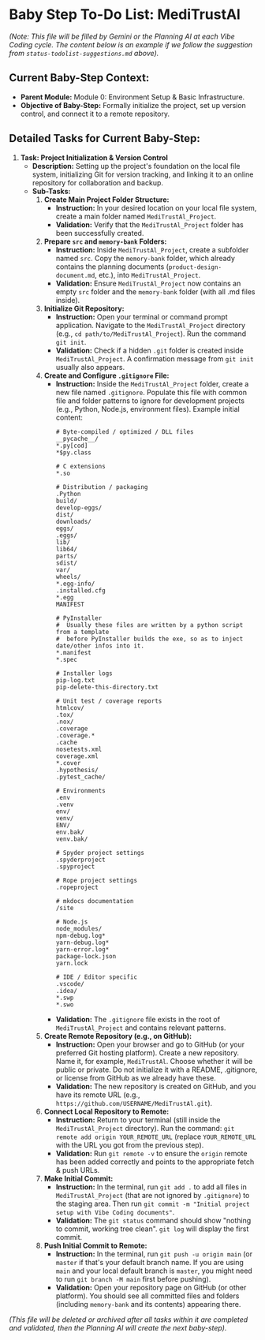 # Baby Step To-Do List: MediTrustAl

*(Note: This file will be filled by Gemini or the Planning AI at each Vibe Coding cycle. The content below is an example if we follow the suggestion from `status-todolist-suggestions.md` above).*

## Current Baby-Step Context:
* **Parent Module:** Module 0: Environment Setup & Basic Infrastructure.
* **Objective of Baby-Step:** Formally initialize the project, set up version control, and connect it to a remote repository.

## Detailed Tasks for Current Baby-Step:

1.  **Task: Project Initialization & Version Control**
    * **Description:** Setting up the project's foundation on the local file system, initializing Git for version tracking, and linking it to an online repository for collaboration and backup.
    * **Sub-Tasks:**
        1.  **Create Main Project Folder Structure:**
            * **Instruction:** In your desired location on your local file system, create a main folder named `MediTrustAl_Project`.
            * **Validation:** Verify that the `MediTrustAl_Project` folder has been successfully created.
        2.  **Prepare `src` and `memory-bank` Folders:**
            * **Instruction:** Inside `MediTrustAl_Project`, create a subfolder named `src`. Copy the `memory-bank` folder, which already contains the planning documents (`product-design-document.md`, etc.), into `MediTrustAl_Project`.
            * **Validation:** Ensure `MediTrustAl_Project` now contains an empty `src` folder and the `memory-bank` folder (with all .md files inside).
        3.  **Initialize Git Repository:**
            * **Instruction:** Open your terminal or command prompt application. Navigate to the `MediTrustAl_Project` directory (e.g., `cd path/to/MediTrustAl_Project`). Run the command `git init`.
            * **Validation:** Check if a hidden `.git` folder is created inside `MediTrustAl_Project`. A confirmation message from `git init` usually also appears.
        4.  **Create and Configure `.gitignore` File:**
            * **Instruction:** Inside the `MediTrustAl_Project` folder, create a new file named `.gitignore`. Populate this file with common file and folder patterns to ignore for development projects (e.g., Python, Node.js, environment files). Example initial content:
                ```
                # Byte-compiled / optimized / DLL files
                __pycache__/
                *.py[cod]
                *$py.class

                # C extensions
                *.so

                # Distribution / packaging
                .Python
                build/
                develop-eggs/
                dist/
                downloads/
                eggs/
                .eggs/
                lib/
                lib64/
                parts/
                sdist/
                var/
                wheels/
                *.egg-info/
                .installed.cfg
                *.egg
                MANIFEST

                # PyInstaller
                #  Usually these files are written by a python script from a template
                #  before PyInstaller builds the exe, so as to inject date/other infos into it.
                *.manifest
                *.spec

                # Installer logs
                pip-log.txt
                pip-delete-this-directory.txt

                # Unit test / coverage reports
                htmlcov/
                .tox/
                .nox/
                .coverage
                .coverage.*
                .cache
                nosetests.xml
                coverage.xml
                *.cover
                .hypothesis/
                .pytest_cache/

                # Environments
                .env
                .venv
                env/
                venv/
                ENV/
                env.bak/
                venv.bak/

                # Spyder project settings
                .spyderproject
                .spyproject

                # Rope project settings
                .ropeproject

                # mkdocs documentation
                /site

                # Node.js
                node_modules/
                npm-debug.log*
                yarn-debug.log*
                yarn-error.log*
                package-lock.json
                yarn.lock

                # IDE / Editor specific
                .vscode/
                .idea/
                *.swp
                *.swo
                ```
            * **Validation:** The `.gitignore` file exists in the root of `MediTrustAl_Project` and contains relevant patterns.
        5.  **Create Remote Repository (e.g., on GitHub):**
            * **Instruction:** Open your browser and go to GitHub (or your preferred Git hosting platform). Create a new repository. Name it, for example, `MediTrustAl`. Choose whether it will be public or private. Do not initialize it with a README, .gitignore, or license from GitHub as we already have these.
            * **Validation:** The new repository is created on GitHub, and you have its remote URL (e.g., `https://github.com/USERNAME/MediTrustAl.git`).
        6.  **Connect Local Repository to Remote:**
            * **Instruction:** Return to your terminal (still inside the `MediTrustAl_Project` directory). Run the command: `git remote add origin YOUR_REMOTE_URL` (replace `YOUR_REMOTE_URL` with the URL you got from the previous step).
            * **Validation:** Run `git remote -v` to ensure the `origin` remote has been added correctly and points to the appropriate fetch & push URLs.
        7.  **Make Initial Commit:**
            * **Instruction:** In the terminal, run `git add .` to add all files in `MediTrustAl_Project` (that are not ignored by `.gitignore`) to the staging area. Then run `git commit -m "Initial project setup with Vibe Coding documents"`.
            * **Validation:** The `git status` command should show "nothing to commit, working tree clean". `git log` will display the first commit.
        8.  **Push Initial Commit to Remote:**
            * **Instruction:** In the terminal, run `git push -u origin main` (or `master` if that's your default branch name. If you are using `main` and your local default branch is `master`, you might need to run `git branch -M main` first before pushing).
            * **Validation:** Open your repository page on GitHub (or other platform). You should see all committed files and folders (including `memory-bank` and its contents) appearing there.

*(This file will be deleted or archived after all tasks within it are completed and validated, then the Planning AI will create the next baby-step).*